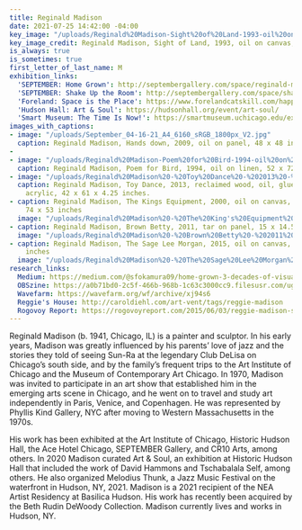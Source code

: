 ```yaml
---
title: Reginald Madison
date: 2021-07-25 14:42:00 -04:00
key_image: "/uploads/Reginald%20Madison-Sight%20of%20Land-1993-oil%20on%20canvas-60%20x%2073%20inches.jpg"
key_image_credit: Reginald Madison, Sight of Land, 1993, oil on canvas, 60 x 73 inches.
is_always: true
is_sometimes: true
first_letter_of_last_name: M
exhibition_links:
  'SEPTEMBER: Home Grown': http://septembergallery.com/space/reginald-madison.html
  'SEPTEMBER: Shake Up the Room': http://septembergallery.com/space/shake-up-the-room.html
  'Foreland: Space is the Place': https://www.forelandcatskill.com/happenings/space-is-the-place
  'Hudson Hall: Art & Soul': https://hudsonhall.org/event/art-soul/
  'Smart Museum: The Time Is Now!': https://smartmuseum.uchicago.edu/exhibitions/the-time-is-now-art-worlds-of-chicagos-south-side/
images_with_captions:
- image: "/uploads/September_04-16-21_A4_6160_sRGB_1800px_V2.jpg"
  caption: Reginald Madison, Hands down, 2009, oil on panel, 48 x 48 inches.
- 
- image: "/uploads/Reginald%20Madison-Poem%20for%20Bird-1994-oil%20on%20linen-52x72in.jpg"
  caption: Reginald Madison, Poem for Bird, 1994, oil on linen, 52 x 72 inches.
- image: "/uploads/Reginald%20Madison%20-%20Toy%20Dance%20-%202013%20-%20oil,%20reclaimed%20wood,%20glue,%20hardware,%20acrylic%20-%2042%20x%2061%20x%204.25%20inches.jpg"
  caption: Reginald Madison, Toy Dance, 2013, reclaimed wood, oil, glue, hardware,
    acrylic, 42 x 61 x 4.25 inches.
- caption: Reginald Madison, The Kings Equipment, 2000, oil on canvas, 6 stretchers,
    74 x 53 inches
  image: "/uploads/Reginald%20Madison%20-%20The%20King's%20Equipment%20-%202000%20-%20oil%20on%20canvas,%206%20stretchers%20-%2074%20x%2053%20inches.jpg"
- caption: Reginald Madison, Brown Betty, 2011, tar on panel, 15 x 14.5  inches
  image: "/uploads/Reginald%20Madison%20-%20Brown%20Betty%20-%202011%20-%20oil%20on%20panel%20-%2015%20x%2014.5%20inches.jpg"
- caption: Reginald Madison, The Sage Lee Morgan, 2015, oil on canvas, 75.25 x 55.25
    inches
  image: "/uploads/Reginald%20Madison%20-%20The%20Sage%20Lee%20Morgan%20-%202015%20-%20oil%20on%20canvas%20-%2075.25%20x%2055.25%20inches.jpg"
research_links:
  Medium: https://medium.com/@sfokamura09/home-grown-3-decades-of-visual-improvisation-by-reginald-madison-5f7a4284a23a
  OBSzine: https://a0b71bd0-2c5f-466b-968b-1c63c3000cc9.filesusr.com/ugd/5930b5_8466314308a14027a5289771ad92e32f.pdf
  Wavefarm: https://wavefarm.org/wf/archive/xj94s6
  Reggie's House: http://caroldiehl.com/art-vent/tags/reggie-madison
  Rogovoy Report: https://rogovoyreport.com/2015/06/03/reggie-madison-sun-ra-cr10/
---
```


Reginald Madison (b. 1941, Chicago, IL) is a painter and sculptor. In his early years, Madison was greatly influenced by his parents’ love of jazz and the stories they told of seeing Sun-Ra at the legendary Club DeLisa on Chicago’s south side, and by the family’s frequent trips to the Art Institute of Chicago and the Museum of Contemporary Art Chicago. In 1970, Madison was invited to participate in an art show that established him in the emerging arts scene in Chicago, and he went on to travel and study art independently in Paris, Venice, and Copenhagen. He was represented by Phyllis Kind Gallery, NYC after moving to Western Massachusetts in the 1970s.

His work has been exhibited at the Art Institute of Chicago, Historic Hudson Hall, the Ace Hotel Chicago, SEPTEMBER Gallery, and CR10 Arts, among others. In 2020 Madison curated Art & Soul, an exhibition at Historic Hudson Hall that included the work of David Hammons and Tschabalala Self, among others. He also organized Melodius Thunk, a Jazz Music Festival on the waterfront in Hudson, NY, 2021. Madison is a 2021 recipient of the NEA Artist Residency at Basilica Hudson. His work has recently been acquired by the Beth Rudin DeWoody Collection. Madison currently lives and works in Hudson, NY.
